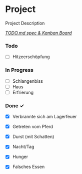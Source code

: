 # Project

Project Description

<em>[TODO.md spec & Kanban Board](https://bit.ly/3fCwKfM)</em>

### Todo

- [ ] Hitzeerschöpfung  

### In Progress

- [ ] Schlangenbiss  
- [ ] Haus  
- [ ] Erfrierung  

### Done ✓

- [x] Verbrannte sich am Lagerfeuer  
- [x] Getreten vom Pferd  
- [x] Durst (mit Schatten)  
- [x] Nacht/Tag  
- [x] Hunger  
- [x] Falsches Essen  

